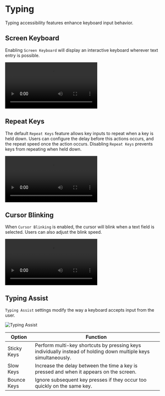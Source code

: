 # Typing

Typing accessibility features enhance keyboard input behavior.

## Screen Keyboard

Enabling `Screen Keyboard` will display an interactive keyboard wherever text entry is possible.

<video autoplay loop>
    <source src="/images/accessibility-settings/screen-keyboard.webm" />
</video>

## Repeat Keys

The default `Repeat Keys` feature allows key inputs to repeat when a key is held down. Users can configure the delay before this actions occurs, and the repeat speed once the action occurs. Disabling `Repeat Keys` prevents keys from repeating when held down.

<video autoplay loop>
    <source src="/images/accessibility-settings/repeat-keys.webm" />
</video>

## Cursor Blinking

When `Cursor Blinking` is enabled, the cursor will blink when a text field is selected. Users can also adjust the blink speed.

<video autoplay loop>
    <source src="/images/accessibility-settings/cursor-blinking.webm" />
</video>

## Typing Assist

`Typing Assist` settings modify the way a keyboard accepts input from the user.

![Typing Assist](/images/accessibility-settings/typing-assist.png)

| Option | Function |
|--------|--------|
| Sticky Keys | Perform multi-key shortcuts by pressing keys individually instead of holding down multiple keys simultaneously. |
| Slow Keys | Increase the delay between the time a key is pressed and when it appears on the screen. |
| Bounce Keys | Ignore subsequent key presses if they occur too quickly on the same key. |
